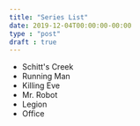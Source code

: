 ```yaml
---
title: "Series List"
date: 2019-12-04T00:00:00-00:00
type : "post"
draft : true
---
```


* Schitt's Creek
* Running Man
* Killing Eve
* Mr. Robot
* Legion
* Office